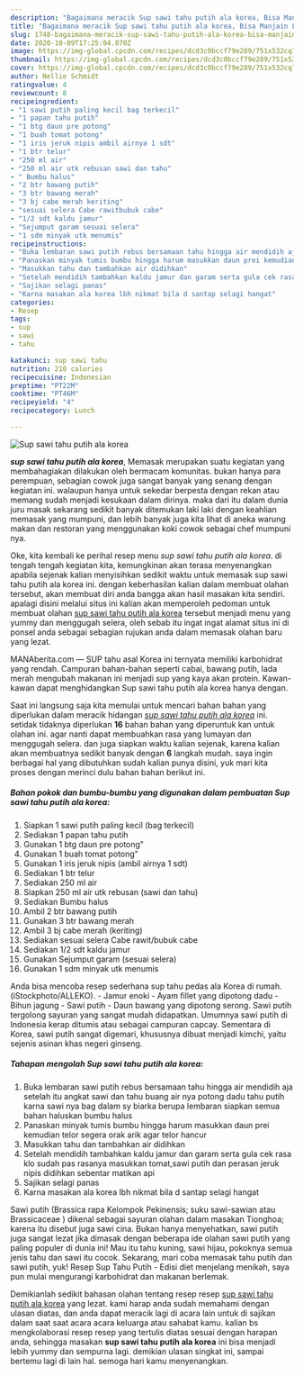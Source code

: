 ```yaml
---
description: "Bagaimana meracik Sup sawi tahu putih ala korea, Bisa Manjain Lidah"
title: "Bagaimana meracik Sup sawi tahu putih ala korea, Bisa Manjain Lidah"
slug: 1748-bagaimana-meracik-sup-sawi-tahu-putih-ala-korea-bisa-manjain-lidah
date: 2020-10-09T17:25:04.070Z
image: https://img-global.cpcdn.com/recipes/dcd3c0bccf79e289/751x532cq70/sup-sawi-tahu-putih-ala-korea-foto-resep-utama.jpg
thumbnail: https://img-global.cpcdn.com/recipes/dcd3c0bccf79e289/751x532cq70/sup-sawi-tahu-putih-ala-korea-foto-resep-utama.jpg
cover: https://img-global.cpcdn.com/recipes/dcd3c0bccf79e289/751x532cq70/sup-sawi-tahu-putih-ala-korea-foto-resep-utama.jpg
author: Nellie Schmidt
ratingvalue: 4
reviewcount: 8
recipeingredient:
- "1 sawi putih paling kecil bag terkecil"
- "1 papan tahu putih"
- "1 btg daun pre potong"
- "1 buah tomat potong"
- "1 iris jeruk nipis ambil airnya 1 sdt"
- "1 btr telur"
- "250 ml air"
- "250 ml air utk rebusan sawi dan tahu"
- " Bumbu halus"
- "2 btr bawang putih"
- "3 btr bawang merah"
- "3 bj cabe merah keriting"
- "sesuai selera Cabe rawitbubuk cabe"
- "1/2 sdt kaldu jamur"
- "Sejumput garam sesuai selera"
- "1 sdm minyak utk menumis"
recipeinstructions:
- "Buka lembaran sawi putih rebus bersamaan tahu hingga air mendidih aja setelah itu angkat sawi dan tahu buang air nya potong dadu tahu putih karna sawi nya bag dalam sy biarka berupa lembaran siapkan semua bahan haluskan bumbu halus"
- "Panaskan minyak tumis bumbu hingga harum masukkan daun prei kemudian telor segera orak arik agar telor hancur"
- "Masukkan tahu dan tambahkan air didihkan"
- "Setelah mendidih tambahkan kaldu jamur dan garam serta gula cek rasa klo sudah pas rasanya masukkan tomat,sawi putih dan perasan jeruk nipis didihkan sebentar matikan api"
- "Sajikan selagi panas"
- "Karna masakan ala korea lbh nikmat bila d santap selagi hangat"
categories:
- Resep
tags:
- sup
- sawi
- tahu

katakunci: sup sawi tahu 
nutrition: 210 calories
recipecuisine: Indonesian
preptime: "PT22M"
cooktime: "PT46M"
recipeyield: "4"
recipecategory: Lunch

---
```



![Sup sawi tahu putih ala korea](https://img-global.cpcdn.com/recipes/dcd3c0bccf79e289/751x532cq70/sup-sawi-tahu-putih-ala-korea-foto-resep-utama.jpg)

<b><i>sup sawi tahu putih ala korea</i></b>, Memasak merupakan suatu kegiatan yang membahagiakan dilakukan oleh bermacam komunitas. bukan hanya para perempuan, sebagian cowok juga sangat banyak yang senang dengan kegiatan ini. walaupun hanya untuk sekedar berpesta dengan rekan atau memang sudah menjadi kesukaan dalam dirinya. maka dari itu dalam dunia juru masak sekarang sedikit banyak ditemukan laki laki dengan keahlian memasak yang mumpuni, dan lebih banyak juga kita lihat di aneka warung makan dan restoran yang menggunakan koki cowok sebagai chef mumpuni nya.

Oke, kita kembali ke perihal resep menu <i>sup sawi tahu putih ala korea</i>. di tengah tengah kegiatan kita, kemungkinan akan terasa menyenangkan apabila sejenak kalian menyisihkan sedikit waktu untuk memasak sup sawi tahu putih ala korea ini. dengan keberhasilan kalian dalam membuat olahan tersebut, akan membuat diri anda bangga akan hasil masakan kita sendiri. apalagi disini melalui situs ini kalian akan memperoleh pedoman untuk membuat olahan <u>sup sawi tahu putih ala korea</u> tersebut menjadi menu yang yummy dan menggugah selera, oleh sebab itu ingat ingat alamat situs ini di ponsel anda sebagai sebagian rujukan anda dalam memasak olahan baru yang lezat.

MANAberita.com — SUP tahu asal Korea ini ternyata memiliki karbohidrat yang rendah. Campuran bahan-bahan seperti cabai, bawang putih, lada merah mengubah makanan ini menjadi sup yang kaya akan protein. Kawan-kawan dapat menghidangkan Sup sawi tahu putih ala korea hanya dengan.


Saat ini langsung saja kita memulai untuk mencari bahan bahan yang diperlukan dalam meracik hidangan <u><i>sup sawi tahu putih ala korea</i></u> ini. setidak tidaknya diperlukan <b>16</b> bahan bahan yang diperuntuk kan untuk olahan ini. agar nanti dapat membuahkan rasa yang lumayan dan menggugah selera. dan juga siapkan waktu kalian sejenak, karena kalian akan membuatnya sedikit banyak dengan <b>6</b> langkah mudah. saya ingin berbagai hal yang dibutuhkan sudah kalian punya disini, yuk mari kita proses dengan merinci dulu bahan bahan berikut ini.

<!--inarticleads1-->

##### Bahan pokok dan bumbu-bumbu yang digunakan dalam pembuatan Sup sawi tahu putih ala korea:

1. Siapkan 1 sawi putih paling kecil (bag terkecil)
1. Sediakan 1 papan tahu putih
1. Gunakan 1 btg daun pre potong&#34;
1. Gunakan 1 buah tomat potong&#34;
1. Gunakan 1 iris jeruk nipis (ambil airnya 1 sdt)
1. Sediakan 1 btr telur
1. Sediakan 250 ml air
1. Siapkan 250 ml air utk rebusan (sawi dan tahu)
1. Sediakan  Bumbu halus
1. Ambil 2 btr bawang putih
1. Gunakan 3 btr bawang merah
1. Ambil 3 bj cabe merah (keriting)
1. Sediakan sesuai selera Cabe rawit/bubuk cabe
1. Sediakan 1/2 sdt kaldu jamur
1. Gunakan Sejumput garam (sesuai selera)
1. Gunakan 1 sdm minyak utk menumis


Anda bisa mencoba resep sederhana sup tahu pedas ala Korea di rumah. (iStockphoto/ALLEKO). - Jamur enoki - Ayam fillet yang dipotong dadu - Bihun jagung - Sawi putih - Daun bawang yang dipotong serong. Sawi putih tergolong sayuran yang sangat mudah didapatkan. Umumnya sawi putih di Indonesia kerap ditumis atau sebagai campuran capcay. Sementara di Korea, sawi putih sangat digemari, khususnya dibuat menjadi kimchi, yaitu sejenis asinan khas negeri ginseng. 

<!--inarticleads2-->

##### Tahapan mengolah Sup sawi tahu putih ala korea:

1. Buka lembaran sawi putih rebus bersamaan tahu hingga air mendidih aja setelah itu angkat sawi dan tahu buang air nya potong dadu tahu putih karna sawi nya bag dalam sy biarka berupa lembaran siapkan semua bahan haluskan bumbu halus
1. Panaskan minyak tumis bumbu hingga harum masukkan daun prei kemudian telor segera orak arik agar telor hancur
1. Masukkan tahu dan tambahkan air didihkan
1. Setelah mendidih tambahkan kaldu jamur dan garam serta gula cek rasa klo sudah pas rasanya masukkan tomat,sawi putih dan perasan jeruk nipis didihkan sebentar matikan api
1. Sajikan selagi panas
1. Karna masakan ala korea lbh nikmat bila d santap selagi hangat


Sawi putih (Brassica rapa Kelompok Pekinensis; suku sawi-sawian atau Brassicaceae ) dikenal sebagai sayuran olahan dalam masakan Tionghoa; karena itu disebut juga sawi cina. Bukan hanya menyehatkan, sawi putih juga sangat lezat jika dimasak dengan beberapa ide olahan sawi putih yang paling populer di dunia ini! Mau itu tahu kuning, sawi hijau, pokoknya semua jenis tahu dan sawi itu cocok. Sekarang, mari coba memasak tahu putih dan sawi putih, yuk! Resep Sup Tahu Putih - Edisi diet menjelang menikah, saya pun mulai mengurangi karbohidrat dan makanan berlemak. 

Demikianlah sedikit bahasan olahan tentang resep resep <u>sup sawi tahu putih ala korea</u> yang lezat. kami harap anda sudah memahami dengan ulasan diatas, dan anda dapat meracik lagi di acara lain untuk di sajikan dalam saat saat acara acara keluarga atau sahabat kamu. kalian bs mengkolaborasi resep resep yang tertulis diatas sesuai dengan harapan anda, sehingga masakan <b>sup sawi tahu putih ala korea</b> ini bisa menjadi lebih yummy dan sempurna lagi. demikian ulasan singkat ini, sampai bertemu lagi di lain hal. semoga hari kamu menyenangkan.
